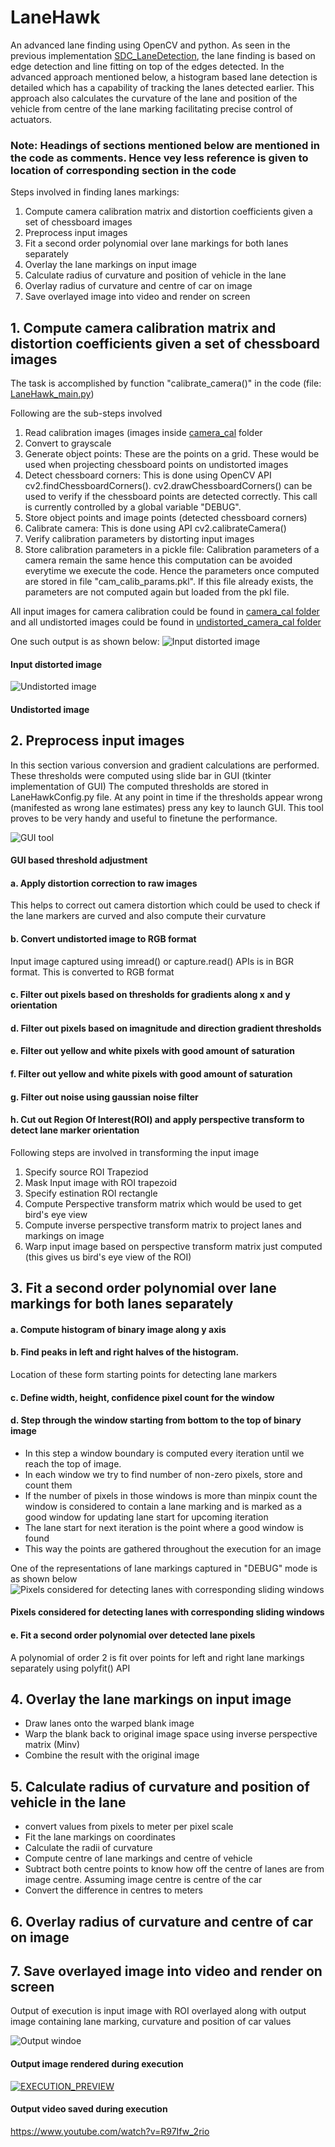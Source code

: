 # LaneHawk
An advanced lane finding using OpenCV and python. As seen in the previous implementation [SDC_LaneDetection](https://github.com/sagarbhokre/SDC_LaneDetection), the lane finding is based on edge detection and line fitting on top of the edges detected. In the advanced approach mentioned below, a histogram based lane detection is detailed which has a capability of tracking the lanes detected earlier. This approach also calculates the curvature of the lane and position of the vehicle from centre of the lane marking facilitating precise control of actuators.

### Note: Headings of sections mentioned below are mentioned in the code as comments. Hence vey less reference is given to location of corresponding section in the code

Steps involved in finding lanes markings:

 1.   Compute camera calibration matrix and distortion coefficients given a set of chessboard images
 2.   Preprocess input images
 3.   Fit a second order polynomial over lane markings for both lanes separately
 4.   Overlay the lane markings on input image
 5.   Calculate radius of curvature and position of vehicle in the lane
 6.   Overlay radius of curvature and centre of car on image
 7.   Save overlayed image into video and render on screen


## 1. Compute camera calibration matrix and distortion coefficients given a set of chessboard images
The task is accomplished by function "calibrate_camera()" in the code (file: [LaneHawk_main.py](https://github.com/sagarbhokre/LaneHawk/blob/master/LaneHawk_main.py))

Following are the sub-steps involved
   1. Read calibration images (images inside [camera_cal](https://github.com/sagarbhokre/LaneHawk/tree/master/camera_cal) folder 
   2. Convert to grayscale
   3. Generate object points: These are the points on a grid. These would be used when projecting chessboard points on undistorted images
   4. Detect chessboard corners: This is done using OpenCV API cv2.findChessboardCorners(). cv2.drawChessboardCorners() can be used to verify if the chessboard points are detected correctly. This call is currently controlled by a global variable "DEBUG".
   5. Store object points and image points (detected chessboard corners)
   6. Calibrate camera: This is done using API cv2.calibrateCamera()
   7. Verify calibration parameters by distorting input images
   8. Store calibration parameters in a pickle file: Calibration parameters of a camera remain the same hence this computation can be avoided everytime we execute the code. Hence the parameters once computed are stored in file "cam_calib_params.pkl". If this file already exists, the parameters are not computed again but loaded from the pkl file.
    
All input images for camera calibration could be found in [camera_cal folder](https://github.com/sagarbhokre/LaneHawk/tree/master/camera_cal) and all undistorted images could be found in [undistorted_camera_cal folder](https://github.com/sagarbhokre/LaneHawk/tree/master/undistorted_camera_cal)

One such output is as shown below:
![Input distorted image](https://github.com/sagarbhokre/LaneHawk/blob/master/camera_cal/calibration1.jpg "Input distorted image")
#### Input distorted image

![Undistorted image](https://github.com/sagarbhokre/LaneHawk/blob/master/undistorted_camera_cal/calibration1.jpg "Undistorted image")
#### Undistorted image


## 2. Preprocess input images
In this section various conversion and gradient calculations are performed. These thresholds were computed using slide bar in GUI (tkinter implementation of GUI) The computed thresholds are stored in LaneHawkConfig.py file. At any point in time if the thresholds appear wrong (manifested as wrong lane estimates) press any key to launch GUI. This tool proves to be very handy and useful to finetune the performance.

![GUI tool](https://github.com/sagarbhokre/LaneHawk/blob/master/debug_images/GUI_threshold_adjustments.jpg "GUI based threshold adjustment")
#### GUI based threshold adjustment


#### a. Apply distortion correction to raw images
This helps to correct out camera distortion which could be used to check if the lane markers are curved and also compute their curvature 
#### b. Convert undistorted image to RGB format
Input image captured using imread() or capture.read() APIs is in BGR format. This is converted to RGB format
 
#### c. Filter out pixels based on thresholds for gradients along x and y orientation
#### d. Filter out pixels based on imagnitude and direction gradient thresholds
#### e. Filter out yellow and white pixels with good amount of saturation
#### f. Filter out yellow and white pixels with good amount of saturation
#### g. Filter out noise using gaussian noise filter
#### h. Cut out Region Of Interest(ROI) and apply perspective transform to detect lane marker orientation
Following steps are involved in transforming the input image
1. Specify source ROI Trapeziod
2. Mask Input image with ROI trapezoid
3. Specify estination ROI rectangle
4. Compute Perspective transform matrix which would be used to get bird's eye view
5. Compute inverse perspective transform matrix to project lanes and markings on image
6. Warp input image based on perspective transform matrix just computed (this gives us bird's eye view of the ROI)

## 3. Fit a second order polynomial over lane markings for both lanes separately
#### a. Compute histogram of binary image along y axis
#### b. Find peaks in left and right halves of the histogram.
Location of these form starting points for detecting lane markers
#### c. Define width, height, confidence pixel count for the window
#### d. Step through the window starting from bottom to the top of binary image
- In this step a window boundary is computed every iteration until we reach the top of image. 
- In each window we try to find number of non-zero pixels, store and count them
- If the number of pixels in those windows is more than minpix count the window is considered to contain a lane marking and is marked as a good window for updating lane start for upcoming iteration
- The lane start for next iteration is the point where a good window is found
- This way the points are gathered throughout the execution for an image

One of the representations of lane markings captured in "DEBUG" mode is as shown below 
![Pixels considered for detecting lanes with corresponding sliding windows](https://github.com/sagarbhokre/LaneHawk/blob/master/debug_images/Debug_lane_markings.jpg "Pixels considered for detecting lanes with corresponding sliding windows")
#### Pixels considered for detecting lanes with corresponding sliding windows
    
#### e. Fit a second order polynomial over detected lane pixels
A polynomial of order 2 is fit over points for left and right lane markings separately using polyfit() API
    
## 4. Overlay the lane markings on input image
- Draw lanes onto the warped blank image
- Warp the blank back to original image space using inverse perspective matrix (Minv)
- Combine the result with the original image

## 5. Calculate radius of curvature and position of vehicle in the lane
- convert values from pixels to meter per pixel scale
- Fit the lane markings on coordinates
- Calculate the radii of curvature
- Compute centre of lane markings and centre of vehicle
- Subtract both centre points to know how off the centre of lanes are from image centre. Assuming image centre is centre of the car
- Convert the difference in centres to meters

## 6. Overlay radius of curvature and centre of car on image

## 7. Save overlayed image into video and render on screen
Output of execution is input image with ROI overlayed along with output image containing lane marking, curvature and position of car values
   
![Output windoe](https://github.com/sagarbhokre/LaneHawk/blob/master/debug_images/Output_during_execution.jpg "Output window during execution")
#### Output image rendered during execution


[![EXECUTION_PREVIEW](http://img.youtube.com/vi/R97Ifw_2rio/0.jpg)](http://www.youtube.com/watch?v=R97Ifw_2rio "Output video stored during execution")
#### Output video saved during execution

https://www.youtube.com/watch?v=R97Ifw_2rio
